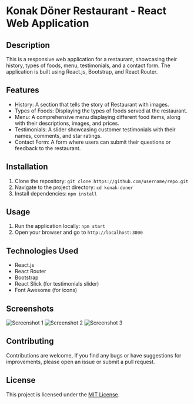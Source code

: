 # Konak Döner Restaurant - React Web Application

## Description
This is a responsive web application for a restaurant, showcasing their history, types of foods, menu, testimonials, and a contact form. The application is built using React.js, Bootstrap, and React Router. 

## Features
- History: A section that tells the story of  Restaurant with  images.
- Types of Foods: Displaying the types of foods served at the restaurant.
- Menu: A comprehensive menu displaying different food items, along with their descriptions, images, and prices.
- Testimonials: A slider showcasing customer testimonials with their names, comments, and star ratings.
- Contact Form: A form where users can submit their questions or feedback to the restaurant.

## Installation
1. Clone the repository: `git clone https://github.com/username/repo.git`
2. Navigate to the project directory: `cd konak-doner`
3. Install dependencies: `npm install`

## Usage
1. Run the application locally: `npm start`
2. Open your browser and go to `http://localhost:3000`

## Technologies Used
- React.js
- React Router
- Bootstrap
- React Slick (for testimonials slider)
- Font Awesome (for icons)

## Screenshots
![Screenshot 1](./src/images/screenshot1.png)
![Screenshot 2](./src/images/screenshot2.png)
![Screenshot 3](./src/images/screenshot3.png)

## Contributing
Contributions are welcome, If you find any bugs or have suggestions for improvements, please open an issue or submit a pull request.

## License
This project is licensed under the [MIT License](./LICENSE).



